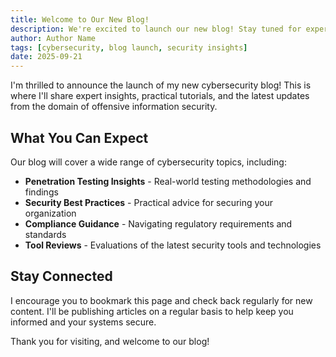 ```yaml
---
title: Welcome to Our New Blog!
description: We're excited to launch our new blog! Stay tuned for expert insights, tutorials, and the latest updates.
author: Author Name
tags: [cybersecurity, blog launch, security insights]
date: 2025-09-21
---
```

I'm thrilled to announce the launch of my new cybersecurity blog! This is where I'll share expert insights, practical tutorials, and the latest updates from the domain of offensive information security.

## What You Can Expect

Our blog will cover a wide range of cybersecurity topics, including:

- **Penetration Testing Insights** - Real-world testing methodologies and findings
- **Security Best Practices** - Practical advice for securing your organization
- **Compliance Guidance** - Navigating regulatory requirements and standards
- **Tool Reviews** - Evaluations of the latest security tools and technologies

## Stay Connected

I encourage you to bookmark this page and check back regularly for new content. I'll be publishing articles on a regular basis to help keep you informed and your systems secure.

Thank you for visiting, and welcome to our blog!
